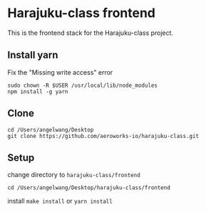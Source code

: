 # Harajuku-class frontend
This is the frontend stack for the Harajuku-class project.


## Install yarn
Fix the "Missing write access" error
```
sudo chown -R $USER /usr/local/lib/node_modules
npm install -g yarn
```


## Clone

```
cd /Users/angelwang/Desktop
git clone https://github.com/aeroworks-io/harajuku-class.git
```


## Setup
change directory to ```harajuku-class/frontend```
```
cd /Users/angelwang/Desktop/harajuku-class/frontend
```
install
```make install``` 
or 
```yarn install```



